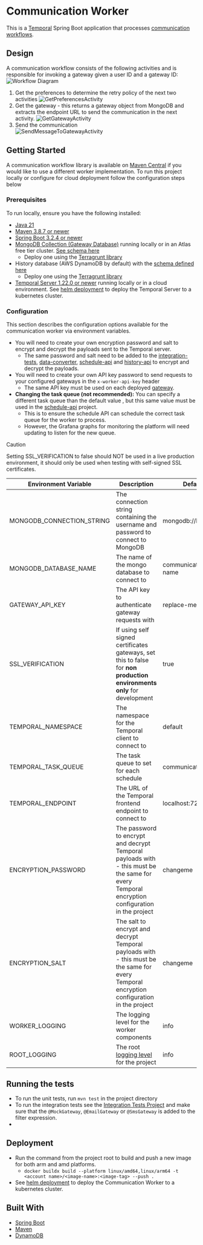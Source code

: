 # Communication Worker

This is a [Temporal](https://temporal.io/) Spring Boot application that processes [communication workflows](../workflows/communication_workflow). 

## Design
A communication workflow consists of the following activities and is responsible for invoking a gateway given a user ID and a gateway ID:
![Workflow Diagram](../Designs/Images/Activity%20Diagrams/SendCommunicationWorkflow.svg)

1. Get the preferences to determine the retry policy of the next two activities
![GetPreferencesActivity](../Designs/Images/Activity%20Diagrams/GetPreferencesActivity.svg)  
2. Get the gateway - this returns a gateway object from MongoDB and extracts the endpoint URL to send the communication in the next activity.
![GetGatewayActivity](../Designs/Images/Activity%20Diagrams/GetGatewayActivity.svg)
3. Send the communication  
![SendMessageToGatewayActivity](../Designs/Images/Activity%20Diagrams/SendMessageToGatewayActivity.svg)

## Getting Started
A communication workflow library is available on [Maven Central](https://central.sonatype.com/artifact/io.github.cameronward301.communication_scheduler.workflows/communication_workflow) if you would like to use a different worker implementation.
To run this project locally or configure for cloud deployment follow the configuration steps below
### Prerequisites

To run locally, ensure you have the following installed:

- [Java 21](https://www.oracle.com/java/technologies/downloads/#java21)
- [Maven 3.8.7 or newer](https://maven.apache.org/download.cgi)
- [Spring Boot 3.2.4 or newer](https://mvnrepository.com/artifact/org.springframework.boot/spring-boot/3.2.4)
- [MongoDB Collection (Gateway Database)](https://www.mongodb.com/docs/atlas/getting-started/) running locally or in an Atlas free tier cluster. [See schema here](../Designs/Database/gatewayDbSchema.puml)
  - Deploy one using the [Terragrunt library](../deployment/terragrunt)
- History database (AWS DynamoDB by default) with the [schema defined here](../Designs/Images/Database/CommunicationHistoryDbSchema.svg)
  - Deploy one using the [Terragrunt library](../deployment/terragrunt)
- [Temporal Server 1.22.0 or newer](https://learn.temporal.io/getting_started/java/dev_environment/) running locally or in a cloud environment. See [helm deployment](../deployment/helm) to deploy the Temporal Server to a kubernetes cluster.



### Configuration

This section describes the configuration options available for the communication worker via environment variables.  
- You will need to create your own encryption password and salt to encrypt and decrypt the payloads sent to the Temporal server.
  - The same password and salt need to be added to the [integration-tests](../integration-tests), [data-converter](../data-converter-api), [schedule-api](../schedule-api) and [history-api](../history-api) to encrypt and decrypt the payloads.
- You will need to create your own API key password to send requests to your configured gateways in the `x-worker-api-key` header
  - The same API key must be used on each deployed [gateway](../gateway-library).
- **Changing the task queue (not recommended):** You can specify a different task queue than the default value , but this same value must be used in the [schedule-api](../schedule-api) project.
  - This is to ensure the schedule API can schedule the correct task queue for the worker to process.
  - However, the Grafana graphs for monitoring the platform will need updating to listen for the new queue.

> [!CAUTION]
> Setting SSL_VERIFICATION to false should NOT be used in a live production environment, it should only be used when testing with self-signed SSL certificates.

| Environment Variable      | Description                                                                                                                                                             | Default Value               | Required                       |
|---------------------------|-------------------------------------------------------------------------------------------------------------------------------------------------------------------------|-----------------------------|--------------------------------| 
| MONGODB_CONNECTION_STRING | The connection string containing the username and password to connect to MongoDB                                                                                        | mongodb://localhost:27017   | Y should start with mongodb:// |
| MONGODB_DATABASE_NAME     | The name of the mongo database to connect to                                                                                                                            | communication-database-name | Y                              | 
| GATEWAY_API_KEY           | The API key to authenticate gateway requests with                                                                                                                       | replace-me                  | Y                              | 
| SSL_VERIFICATION          | If using self signed certificates gateways, set this to false for **non production environments only** for development                                                  | true                        | N                              |
| TEMPORAL_NAMESPACE        | The namespace for the Temporal client to connect to                                                                                                                     | default                     | N                              |
| TEMPORAL_TASK_QUEUE       | The task queue to set for each schedule                                                                                                                                 | communication-workflow      | N                              |
| TEMPORAL_ENDPOINT         | The URL of the Temporal frontend endpoint to connect to                                                                                                                 | localhost:7233              | N                              |
| ENCRYPTION_PASSWORD       | The password to encrypt and decrypt Temporal payloads with - this must be the same for every Temporal encryption configuration in the project                           | changeme                    | N                              |
| ENCRYPTION_SALT           | The salt to encrypt and decrypt Temporal payloads with - this must be the same for every Temporal encryption configuration in the project                               | changeme                    | N                              |
| WORKER_LOGGING            | The logging level for the worker components                                                                                                                             | info                        | N                              |
| ROOT_LOGGING              | The root [logging level](https://docs.spring.io/spring-boot/docs/2.1.13.RELEASE/reference/html/boot-features-logging.html#boot-features-logging-format) for the project | info                        | N                              |


## Running the tests

- To run the unit tests, run `mvn test` in the project directory
- To run the integration tests see the [Integration Tests Project](../integration-tests)
  and make sure that the `@MockGateway`, `@EmailGateway` or `@SmsGateway` is added to the filter expression.
- 
## Deployment

- Run the command from the project root to build and push a new image for both arm and amd platforms.
    - `docker buildx build --platform linux/amd64,linux/arm64 -t <account name>/<image-name>:<image-tag> --push .`
- See [helm deployment](../deployment/helm) to deploy the Communication Worker to a kubernetes cluster.

## Built With
- [Spring Boot](https://spring.io/projects/spring-boot)
- [Maven](https://maven.apache.org/)
- [DynamoDB](https://aws.amazon.com/dynamodb/)
